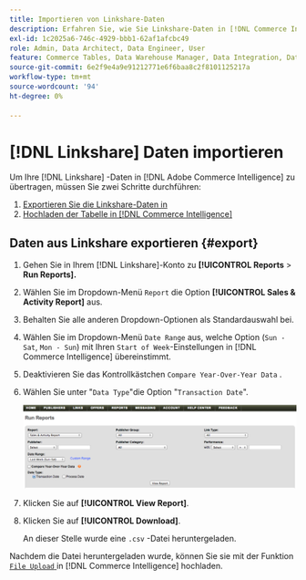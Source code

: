 ```yaml
---
title: Importieren von Linkshare-Daten
description: Erfahren Sie, wie Sie Linkshare-Daten in [!DNL Commerce Intelligence] importieren.
exl-id: 1c2025a6-746c-4929-bbb1-62af1afcbc49
role: Admin, Data Architect, Data Engineer, User
feature: Commerce Tables, Data Warehouse Manager, Data Integration, Data Import/Export
source-git-commit: 6e2f9e4a9e91212771e6f6baa8c2f8101125217a
workflow-type: tm+mt
source-wordcount: '94'
ht-degree: 0%

---
```


# [!DNL Linkshare] Daten importieren

Um Ihre [!DNL Linkshare] -Daten in [!DNL Adobe Commerce Intelligence] zu übertragen, müssen Sie zwei Schritte durchführen:

1. [Exportieren Sie die Linkshare-Daten in ](#export)
1. [Hochladen der Tabelle in  [!DNL Commerce Intelligence]](../connecting-data/using-file-uploader.md)

## Daten aus Linkshare exportieren {#export}

1. Gehen Sie in Ihrem [!DNL Linkshare]-Konto zu **[!UICONTROL Reports** > **Run Reports].**

1. Wählen Sie im Dropdown-Menü `Report` die Option **[!UICONTROL Sales & Activity Report]** aus.

1. Behalten Sie alle anderen Dropdown-Optionen als Standardauswahl bei.

1. Wählen Sie im Dropdown-Menü `Date Range` aus, welche Option (`Sun - Sat`, `Mon - Sun`) mit Ihren `Start of Week`-Einstellungen in [!DNL Commerce Intelligence] übereinstimmt.

1. Deaktivieren Sie das Kontrollkästchen `Compare Year-Over-Year Data` .

1. Wählen Sie unter &quot;`Data Type`&quot;die Option &quot;`Transaction Date`&quot;.

   ![Importieren\_linkshare\_data.png](../../../assets/importing_linkshare_data.png)

1. Klicken Sie auf **[!UICONTROL View Report]**.

1. Klicken Sie auf **[!UICONTROL Download]**.

   An dieser Stelle wurde eine `.csv` -Datei heruntergeladen.

Nachdem die Datei heruntergeladen wurde, können Sie sie mit der Funktion [`File Upload` ](../connecting-data/using-file-uploader.md) in [!DNL Commerce Intelligence] hochladen.
